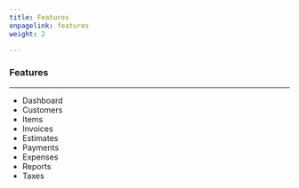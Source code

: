 ```yaml
---
title: Features
onpagelink: features
weight: 2

---
```


### Features
--------

- Dashboard
- Customers
- Items
- Invoices
- Estimates
- Payments
- Expenses
- Reports
- Taxes
 
